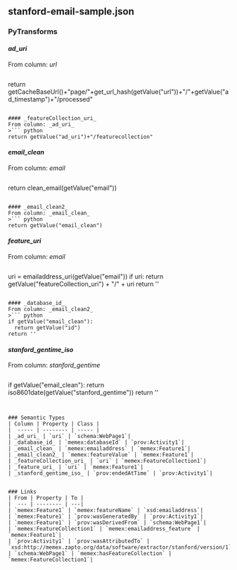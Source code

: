 ## stanford-email-sample.json

### PyTransforms
#### _ad_uri_
From column: _url_
>``` python
return getCacheBaseUrl()+"page/"+get_url_hash(getValue("url"))+"/"+getValue("ad_timestamp")+"/processed"
```

#### _featureCollection_uri_
From column: _ad_uri_
>``` python
return getValue("ad_uri")+"/featurecollection"
```

#### _email_clean_
From column: _email_
>``` python
return clean_email(getValue("email"))
```

#### _email_clean2_
From column: _email_clean_
>``` python
return getValue("email_clean")
```

#### _feature_uri_
From column: _email_
>``` python
uri = emailaddress_uri(getValue("email"))
if uri:
  return getValue("featureCollection_uri") + "/" + uri
return ''
```

#### _database_id_
From column: _email_clean2_
>``` python
if getValue("email_clean"):
  return getValue("id")
return ''
```

#### _stanford_gentime_iso_
From column: _stanford_gentime_
>``` python
if getValue("email_clean"):
  return iso8601date(getValue("stanford_gentime"))
return ''
```


### Semantic Types
| Column | Property | Class |
|  ----- | -------- | ----- |
| _ad_uri_ | `uri` | `schema:WebPage1`|
| _database_id_ | `memex:databaseId` | `prov:Activity1`|
| _email_clean_ | `memex:emailaddress` | `memex:Feature1`|
| _email_clean2_ | `memex:featureValue` | `memex:Feature1`|
| _featureCollection_uri_ | `uri` | `memex:FeatureCollection1`|
| _feature_uri_ | `uri` | `memex:Feature1`|
| _stanford_gentime_iso_ | `prov:endedAtTime` | `prov:Activity1`|


### Links
| From | Property | To |
|  --- | -------- | ---|
| `memex:Feature1` | `memex:featureName` | `xsd:emailaddress`|
| `memex:Feature1` | `prov:wasGeneratedBy` | `prov:Activity1`|
| `memex:Feature1` | `prov:wasDerivedFrom` | `schema:WebPage1`|
| `memex:FeatureCollection1` | `memex:emailaddress_feature` | `memex:Feature1`|
| `prov:Activity1` | `prov:wasAttributedTo` | `xsd:http://memex.zapto.org/data/software/extractor/stanford/version/1`|
| `schema:WebPage1` | `memex:hasFeatureCollection` | `memex:FeatureCollection1`|
